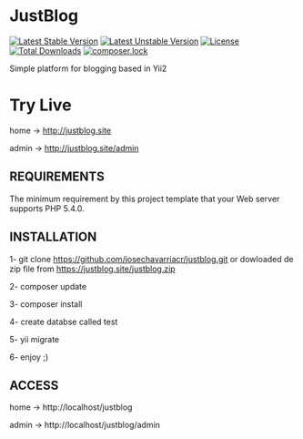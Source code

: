 JustBlog
===============================
[![Latest Stable Version](https://poser.pugx.org/josechavarriacr/justblog/version)](https://packagist.org/packages/josechavarriacr/justblog)
[![Latest Unstable Version](https://poser.pugx.org/josechavarriacr/justblog/v/unstable)](https://packagist.org/packages/josechavarriacr/justblog)
[![License](https://poser.pugx.org/josechavarriacr/justblog/license)](https://packagist.org/packages/josechavarriacr/justblog)
[![Total Downloads](https://poser.pugx.org/josechavarriacr/justblog/downloads)](https://packagist.org/packages/josechavarriacr/justblog)
[![composer.lock](https://poser.pugx.org/josechavarriacr/justblog/composerlock)](https://packagist.org/packages/josechavarriacr/justblog)

Simple platform for blogging based in Yii2

# Try Live

home -> http://justblog.site

admin -> http://justblog.site/admin


REQUIREMENTS
------------

The minimum requirement by this project template that your Web server supports PHP 5.4.0.

INSTALLATION
------------

1- git clone https://github.com/josechavarriacr/justblog.git
or dowloaded de zip file from https://justblog.site/justblog.zip 

2- composer update

3- composer install 

4- create databse called test

5- yii migrate

6- enjoy ;)


ACCESS
-------------

home -> http://localhost/justblog

admin -> http://localhost/justblog/admin


